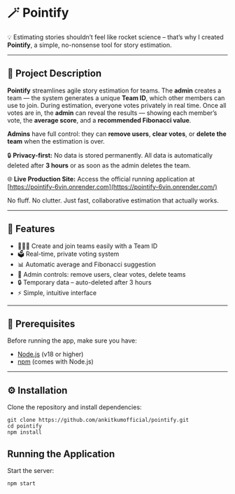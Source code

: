 # 🪄 Pointify

💡 Estimating stories shouldn’t feel like rocket science – that’s why I created **Pointify**, a simple, no-nonsense tool for story estimation.

---

## 📝 Project Description

**Pointify** streamlines agile story estimation for teams. The **admin** creates a team — the system generates a unique **Team ID**, which other members can use to join.
During estimation, everyone votes privately in real time. Once all votes are in, the **admin** can reveal the results — showing each member’s vote, the **average score**, and a **recommended Fibonacci value**.

**Admins** have full control: they can **remove users**, **clear votes**, or **delete the team** when the estimation is over.

🔒 **Privacy-first:** No data is stored permanently. All data is automatically deleted after **3 hours** or as soon as the admin deletes the team.

🌐 **Live Production Site:** Access the official running application at [https://pointify-6vin.onrender.com](https://pointify-6vin.onrender.com/)

No fluff. No clutter. Just fast, collaborative estimation that actually works.

---

## 🚀 Features

- 🧑‍🤝‍🧑 Create and join teams easily with a Team ID
- 🗳️ Real-time, private voting system
- 📊 Automatic average and Fibonacci suggestion
- 🧹 Admin controls: remove users, clear votes, delete teams
- 🔒 Temporary data – auto-deleted after 3 hours
- ⚡ Simple, intuitive interface

---

## 🧰 Prerequisites

Before running the app, make sure you have:

- [Node.js](https://nodejs.org/) (v18 or higher)
- [npm](https://www.npmjs.com/) (comes with Node.js)

---

## ⚙️ Installation

Clone the repository and install dependencies:

```
git clone https://github.com/ankitkumofficial/pointify.git
cd pointify
npm install
```

## Running the Application

Start the server:
```bash
npm start
```
